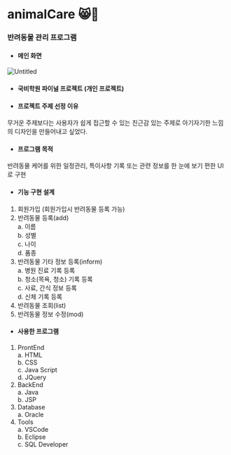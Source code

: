 # animalCare 😸🐶
### 반려동물 관리 프로그램

* #### 메인 화면
![Untitled](https://user-images.githubusercontent.com/85277819/135890564-1adba600-0bab-44c3-a848-b2aeb19f2153.png)

* #### 국비학원 파이널 프로젝트 (개인 프로젝트)

* #### 프로젝트 주제 선정 이유
무거운 주제보다는 사용자가 쉽게 접근할 수 있는 친근감 있는 주제로 아기자기한 느낌의 디자인을 만들어내고 싶었다.

* #### 프로그램 목적
반려동물 케어를 위한 일정관리, 특이사항 기록 또는 관련 정보를 한 눈에 보기 편한 UI로 구현

* #### 기능 구현 설계
1. 회원가입 (회원가입시 반려동물 등록 가능) 
2. 반려동물 등록(add)<br>
  a. 이름<br>
  b. 성별<br>
  c. 나이<br>
  d. 품종
3. 반려동물  기타 정보 등록(inform)<br>
  a. 병원 진료 기록 등록<br>
  b. 청소(목욕, 청소) 기록 등록<br>
  c. 사료, 간식 정보 등록<br>
  d. 신체 기록 등록
4. 반려동물 조회(list)
5. 반려동물 정보 수정(mod)

* #### 사용한 프로그램
1. ProntEnd<br>
  a. HTML<br> 
  b. CSS<br> 
  c. Java Script<br> 
  d. JQuery
2. BackEnd<br>
  a. Java<br>
  b. JSP
3. Database<br>
  a. Oracle
4. Tools<br>
  a. VSCode<br>
  b. Eclipse<br>
  c. SQL Developer
 

